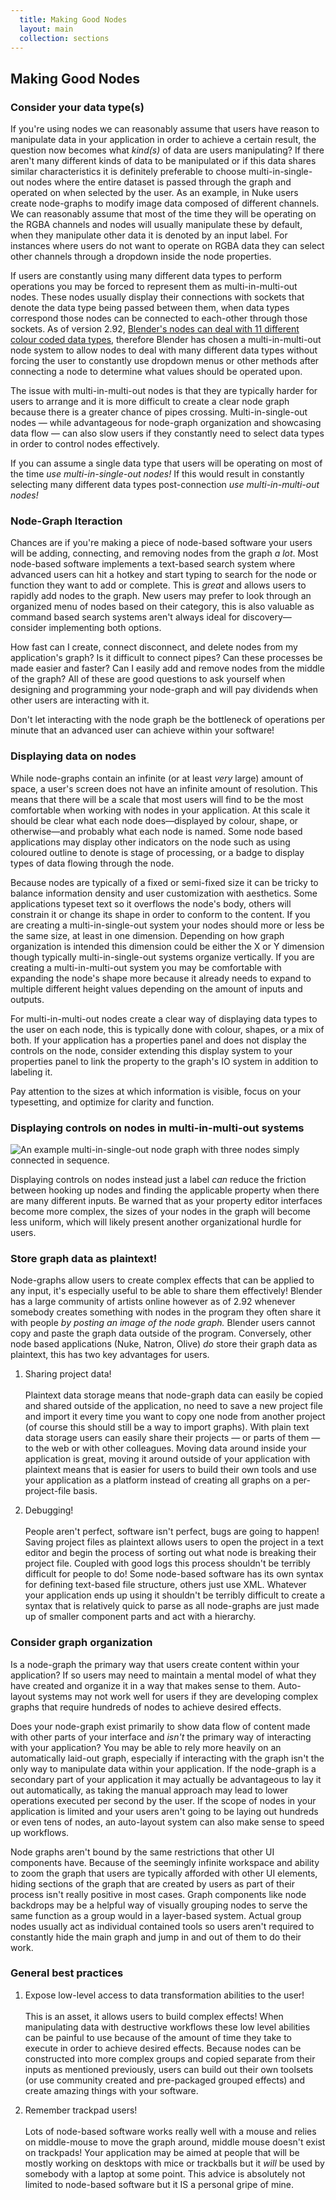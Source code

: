 ```yaml
---
  title: Making Good Nodes
  layout: main
  collection: sections
---
```


## Making Good Nodes

### Consider your data type(s)

If you're using nodes we can reasonably assume that users have reason to manipulate data in your application in order to achieve a certain result, the question now becomes what _kind(s)_ of data are users manipulating?  If there aren't many different kinds of data to be manipulated or if this data shares similar characteristics it is definitely preferable to choose multi-in-single-out nodes where the entire dataset is passed through the graph and operated on when selected by the user.  As an example, in Nuke users create node-graphs to modify image data composed of different channels.  We can reasonably assume that most of the time they will be operating on the RGBA channels and nodes will usually manipulate these by default, when they manipulate other data it is denoted by an input label.  For instances where users do not want to operate on RGBA data they can select other channels through a dropdown inside the node properties.

If users are constantly using many different data types to perform operations you may be forced to represent them as multi-in-multi-out nodes.  These nodes usually display their connections with sockets that denote the data type being passed between them, when data types correspond those nodes can be connected to each-other through those sockets.  As of version 2.92, [Blender's nodes can deal with 11 different colour coded data types](https://docs.blender.org/manual/en/2.92/interface/controls/nodes/parts.html#sockets), therefore Blender has chosen a multi-in-multi-out node system to allow nodes to deal with many different data types without forcing the user to constantly use dropdown menus or other methods after connecting a node to determine what values should be operated upon.

The issue with multi-in-multi-out nodes is that they are typically harder for users to arrange and it is more difficult to create a clear node graph because there is a greater chance of pipes crossing.  Multi-in-single-out nodes — while advantageous for node-graph organization and showcasing data flow — can also slow users if they constantly need to select data types in order to control nodes effectively.

If you can assume a single data type that users will be operating on most of the time _use multi-in-single-out nodes!_  If this would result in constantly selecting many different data types post-connection _use multi-in-multi-out nodes!_

### Node-Graph Iteraction

Chances are if you're making a piece of node-based software your users will be adding, connecting, and removing nodes from the graph _a lot_.  Most node-based software implements a text-based search system where advanced users can hit a hotkey and start typing to search for the node or function they want to add or complete.  This is _great_ and allows users to rapidly add nodes to the graph.  New users may prefer to look through an organized menu of nodes based on their category, this is also valuable as command based search systems aren't always ideal for discovery—consider implementing both options.

How fast can I create, connect disconnect, and delete nodes from my application's graph?  Is it difficult to connect pipes?  Can these processes be made easier and faster?  Can I easily add and remove nodes from the middle of the graph?  All of these are good questions to ask yourself when designing and programming your node-graph and will pay dividends when other users are interacting with it.  

Don't let interacting with the node graph be the bottleneck of operations per minute that an advanced user can achieve within your software!

### Displaying data on nodes

While node-graphs contain an infinite (or at least _very_ large) amount of space, a user's screen does not have an infinite amount of resolution.  This means that there will be a scale that most users will find to be the most comfortable when working with nodes in your application.  At this scale it should be clear what each node does—displayed by colour, shape, or otherwise—and probably what each node is named.  Some node based applications may display other indicators on the node such as using coloured outline to denote is stage of processing, or a badge to display types of data flowing through the node.

Because nodes are typically of a fixed or semi-fixed size it can be tricky to balance information density and user customization with aesthetics.  Some applications typeset text so it overflows the node's body, others will constrain it or change its shape in order to conform to the content.  If you are creating a multi-in-single-out system your nodes should more or less be the same size, at least in one dimension.  Depending on how graph organization is intended this dimension could be either the X or Y dimension though typically multi-in-single-out systems organize vertically.  If you are creating a multi-in-multi-out system you may be comfortable with expanding the node's shape more because it already needs to expand to multiple different height values depending on the amount of inputs and outputs.

For multi-in-multi-out nodes create a clear way of displaying data types to the user on each node, this is typically done with colour, shapes, or a mix of both.  If your application has a properties panel and does not display the controls on the node, consider extending this display system to your properties panel to link the property to the graph's IO system in addition to labeling it.

Pay attention to the sizes at which information is visible, focus on your typesetting, and optimize for clarity and function.

### Displaying controls on nodes in multi-in-multi-out systems

![An example multi-in-single-out node graph with three nodes simply connected in sequence.](../img/controls-on-nodes.svg)

Displaying controls on nodes instead just a label _can_ reduce the friction between hooking up nodes and finding the applicable property when there are many different inputs.  Be warned that as your property editor interfaces become more complex, the sizes of your nodes in the graph will become less uniform, which will likely present another organizational hurdle for users.

### Store graph data as plaintext!

Node-graphs allow users to create complex effects that can be applied to any input, it's especially useful to be able to share them effectively!  Blender has a large community of artists online however as of 2.92 whenever somebody creates something with nodes in the program they often share it with people _by posting an image of the node graph._  Blender users cannot copy and paste the graph data outside of the program.  Conversely, other node based applications (Nuke, Natron, Olive) _do_ store their graph data as plaintext, this has two key advantages for users.

1. Sharing project data! <br/> <br/> Plaintext data storage means that node-graph data can easily be copied and shared outside of the application, no need to save a new project file and import it every time you want to copy one node from another project (of course this should still be a way to import graphs). With plain text data storage users can easily share their projects — or parts of them — to the web or with other colleagues.  Moving data around inside your application is great, moving it around outside of your application with plaintext means that is easier for users to build their own tools and use your application as a platform instead of creating all graphs on a per-project-file basis.

2. Debugging! <br/> <br/> People aren't perfect, software isn't perfect, bugs are going to happen!  Saving project files as plaintext allows users to open the project in a text editor and begin the process of sorting out what node is breaking their project file.  Coupled with good logs this process shouldn't be terribly difficult for people to do!  Some node-based software has its own syntax for defining text-based file structure, others just use XML.  Whatever your application ends up using it shouldn't be terribly difficult to create a syntax that is relatively quick to parse as all node-graphs are just made up of smaller component parts and act with a hierarchy.


### Consider graph organization

Is a node-graph the primary way that users create content within your application?  If so users may need to maintain a mental model of what they have created and organize it in a way that makes sense to them.  Auto-layout systems may not work well for users if they are developing complex graphs that require hundreds of nodes to achieve desired effects.

Does your node-graph exist primarily to show data flow of content made with other parts of your interface and _isn't_ the primary way of interacting with your application?  You may be able to rely more heavily on an automatically laid-out graph, especially if interacting with the graph isn't the only way to manipulate data within your application.  If the node-graph is a secondary part of your application it may actually be advantageous to lay it out automatically, as taking the manual approach may lead to lower operations executed per second by the user.  If the scope of nodes in your application is limited and your users aren't going to be laying out hundreds or even tens of nodes, an auto-layout system can also make sense to speed up workflows.

Node graphs aren't bound by the same restrictions that other UI components have.  Because of the seemingly infinite workspace and ability to zoom the graph that users are typically afforded with other UI elements, hiding sections of the graph that are created by users as part of their process isn't really positive in most cases.  Graph components like node backdrops may be a helpful way of visually grouping nodes to serve the same function as a group would in a layer-based system.  Actual group nodes usually act as individual contained tools so users aren't required to constantly hide the main graph and jump in and out of them to do their work.

### General best practices

1. Expose low-level access to data transformation abilities to the user! <br/> <br/> This is an asset, it allows users to build complex effects!  When manipulating data with destructive workflows these low level abilities can be painful to use because of the amount of time they take to execute in order to achieve desired effects.  Because nodes can be constructed into more complex groups and copied separate from their inputs as mentioned previously, users can build out their own toolsets (or use community created and pre-packaged grouped effects) and create amazing things with your software.

2. Remember trackpad users!  <br/> <br/>  Lots of node-based software works really well with a mouse and relies on middle-mouse to move the graph around, middle mouse doesn't exist on trackpads!  Your application may be aimed at people that will be mostly working on desktops with mice or trackballs but it _will_ be used by somebody with a laptop at some point.  This advice is absolutely not limited to node-based software but it IS a personal gripe of mine.